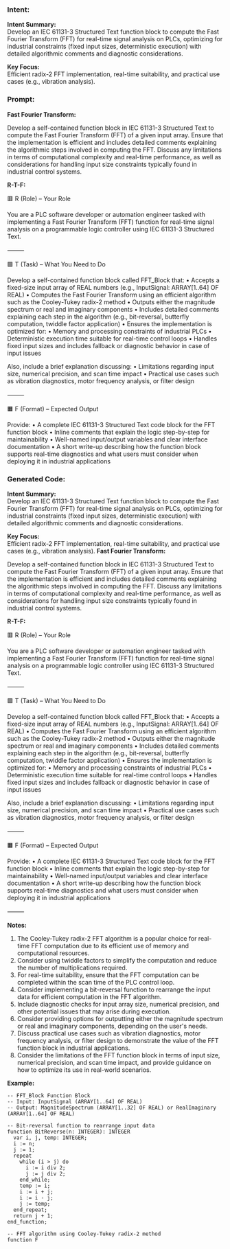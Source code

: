 ### Intent:
**Intent Summary:**  
Develop an IEC 61131-3 Structured Text function block to compute the Fast Fourier Transform (FFT) for real-time signal analysis on PLCs, optimizing for industrial constraints (fixed input sizes, deterministic execution) with detailed algorithmic comments and diagnostic considerations.  

**Key Focus:**  
Efficient radix-2 FFT implementation, real-time suitability, and practical use cases (e.g., vibration analysis).

### Prompt:
**Fast Fourier Transform:**

Develop a self-contained function block in IEC 61131-3 Structured Text to compute the Fast Fourier Transform (FFT) of a given input array. Ensure that the implementation is efficient and includes detailed comments explaining the algorithmic steps involved in computing the FFT. Discuss any limitations in terms of computational complexity and real-time performance, as well as considerations for handling input size constraints typically found in industrial control systems.

**R-T-F:**

🟥 R (Role) – Your Role

You are a PLC software developer or automation engineer tasked with implementing a Fast Fourier Transform (FFT) function for real-time signal analysis on a programmable logic controller using IEC 61131-3 Structured Text.

⸻

🟩 T (Task) – What You Need to Do

Develop a self-contained function block called FFT_Block that:
	•	Accepts a fixed-size input array of REAL numbers (e.g., InputSignal: ARRAY[1..64] OF REAL)
	•	Computes the Fast Fourier Transform using an efficient algorithm such as the Cooley-Tukey radix-2 method
	•	Outputs either the magnitude spectrum or real and imaginary components
	•	Includes detailed comments explaining each step in the algorithm (e.g., bit-reversal, butterfly computation, twiddle factor application)
	•	Ensures the implementation is optimized for:
	•	Memory and processing constraints of industrial PLCs
	•	Deterministic execution time suitable for real-time control loops
	•	Handles fixed input sizes and includes fallback or diagnostic behavior in case of input issues

Also, include a brief explanation discussing:
	•	Limitations regarding input size, numerical precision, and scan time impact
	•	Practical use cases such as vibration diagnostics, motor frequency analysis, or filter design

⸻

🟧 F (Format) – Expected Output

Provide:
	•	A complete IEC 61131-3 Structured Text code block for the FFT function block
	•	Inline comments that explain the logic step-by-step for maintainability
	•	Well-named input/output variables and clear interface documentation
	•	A short write-up describing how the function block supports real-time diagnostics and what users must consider when deploying it in industrial applications

### Generated Code:
**Intent Summary:**  
Develop an IEC 61131-3 Structured Text function block to compute the Fast Fourier Transform (FFT) for real-time signal analysis on PLCs, optimizing for industrial constraints (fixed input sizes, deterministic execution) with detailed algorithmic comments and diagnostic considerations.  

**Key Focus:**  
Efficient radix-2 FFT implementation, real-time suitability, and practical use cases (e.g., vibration analysis).
**Fast Fourier Transform:**

Develop a self-contained function block in IEC 61131-3 Structured Text to compute the Fast Fourier Transform (FFT) of a given input array. Ensure that the implementation is efficient and includes detailed comments explaining the algorithmic steps involved in computing the FFT. Discuss any limitations in terms of computational complexity and real-time performance, as well as considerations for handling input size constraints typically found in industrial control systems.

**R-T-F:**

🟥 R (Role) – Your Role

You are a PLC software developer or automation engineer tasked with implementing a Fast Fourier Transform (FFT) function for real-time signal analysis on a programmable logic controller using IEC 61131-3 Structured Text.

⸻

🟩 T (Task) – What You Need to Do

Develop a self-contained function block called FFT_Block that:
	•	Accepts a fixed-size input array of REAL numbers (e.g., InputSignal: ARRAY[1..64] OF REAL)
	•	Computes the Fast Fourier Transform using an efficient algorithm such as the Cooley-Tukey radix-2 method
	•	Outputs either the magnitude spectrum or real and imaginary components
	•	Includes detailed comments explaining each step in the algorithm (e.g., bit-reversal, butterfly computation, twiddle factor application)
	•	Ensures the implementation is optimized for:
	•	Memory and processing constraints of industrial PLCs
	•	Deterministic execution time suitable for real-time control loops
	•	Handles fixed input sizes and includes fallback or diagnostic behavior in case of input issues

Also, include a brief explanation discussing:
	•	Limitations regarding input size, numerical precision, and scan time impact
	•	Practical use cases such as vibration diagnostics, motor frequency analysis, or filter design

⸻

🟧 F (Format) – Expected Output

Provide:
	•	A complete IEC 61131-3 Structured Text code block for the FFT function block
	•	Inline comments that explain the logic step-by-step for maintainability
	•	Well-named input/output variables and clear interface documentation
	•	A short write-up describing how the function block supports real-time diagnostics and what users must consider when deploying it in industrial applications

⸻

**Notes:**

1.	The Cooley-Tukey radix-2 FFT algorithm is a popular choice for real-time FFT computation due to its efficient use of memory and computational resources.
2.	Consider using twiddle factors to simplify the computation and reduce the number of multiplications required.
3.	For real-time suitability, ensure that the FFT computation can be completed within the scan time of the PLC control loop.
4.	Consider implementing a bit-reversal function to rearrange the input data for efficient computation in the FFT algorithm.
5.	Include diagnostic checks for input array size, numerical precision, and other potential issues that may arise during execution.
6.	Consider providing options for outputting either the magnitude spectrum or real and imaginary components, depending on the user's needs.
7.	Discuss practical use cases such as vibration diagnostics, motor frequency analysis, or filter design to demonstrate the value of the FFT function block in industrial applications.
8.	Consider the limitations of the FFT function block in terms of input size, numerical precision, and scan time impact, and provide guidance on how to optimize its use in real-world scenarios.

**Example:**

```structuredtext
-- FFT_Block Function Block
-- Input: InputSignal (ARRAY[1..64] OF REAL)
-- Output: MagnitudeSpectrum (ARRAY[1..32] OF REAL) or RealImaginary (ARRAY[1..64] OF REAL)

-- Bit-reversal function to rearrange input data
function BitReverse(n: INTEGER): INTEGER
  var i, j, temp: INTEGER;
  i := n;
  j := 1;
  repeat
    while (i > j) do
      i := i div 2;
      j := j div 2;
    end_while;
    temp := i;
    i := i + j;
    i := i - j;
    j := temp;
  end_repeat;
  return j + 1;
end_function;

-- FFT algorithm using Cooley-Tukey radix-2 method
function F
